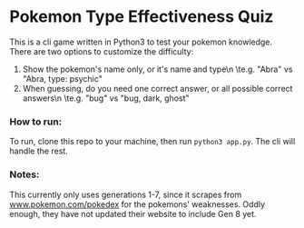 # Pokemon Type Effectiveness Quiz

This is a cli game written in Python3 to test your pokemon knowledge.
There are two options to customize the difficulty:
1. Show the pokemon's name only, or it's name and type\n
  \te.g. "Abra" vs "Abra, type: psychic"
2. When guessing, do you need one correct answer, or all possible correct answers\n
  \te.g. "bug" vs "bug, dark, ghost"

### How to run:
To run, clone this repo to your machine, then run `python3 app.py`. The cli will handle the rest.

### Notes:
This currently only uses generations 1-7, since it scrapes from www.pokemon.com/pokedex for the pokemons' weaknesses. Oddly enough, they have not updated their website to include Gen 8 yet.